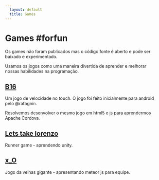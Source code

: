 ```yaml
---
  layout: default
  title: Games
---
```


# Games #forfun

Os games não foram publicados mas o código fonte é aberto e pode ser baixado e experimentado.

Usamos os jogos como uma maneira divertida de aprender e melhorar nossas habilidades na programação.

## [B16][b16]

Um jogo de velocidade no touch. O jogo foi feito inicialmente para android pelo @rafagnin.

Resolvemos desenvolver o mesmo jogo em html5 e js para aprendermos Apache Cordova.

## [Lets take lorenzo][ltl]

Runner game - aprendendo unity.

## [x_O][xo]

Jogo da velhas gigante - apresentando meteor js para equipe.


[xo]: https://github.com/inventto/x_O
[b16]: https://github.com/inventto/b16
[ltl]: https://github.com/mauriciokj/lets_take_lorenzo

